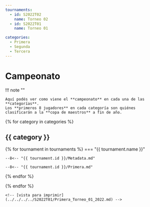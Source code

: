 ```yaml
---
tournaments:
  - id: S2022T02
    name: Torneo 02
  - id: S2022T01
    name: Torneo 01

categories:
  - Primera
  - Segunda
  - Tercera
---
```


# Campeonato

!!! note ""

    Aquí podés ver como viene el **campeonato** en cada una de las **categorías**. 
    Los **primeros 8 jugadores** en cada categoría son quiénes clasificarán a la **copa de maestros** a fin de año.

{% for category in categories %}
## {{ category }}

{% for tournament in tournaments %}
=== "{{ tournament.name }}"

    --8<-- "{{ tournament.id }}/Metadata.md"

    --8<-- "{{ tournament.id }}/Primera.md"

{% endfor %}

{% endfor %}

    <!-- [vista para imprimir](../../../../S2022T01/Primera_Torneo_01_2022.md) -->
